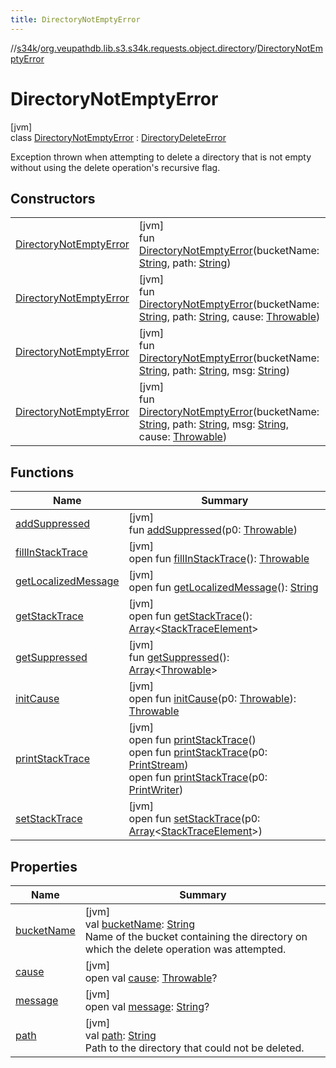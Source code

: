 ```yaml
---
title: DirectoryNotEmptyError
---
```

//[s34k](../../../index.html)/[org.veupathdb.lib.s3.s34k.requests.object.directory](../index.html)/[DirectoryNotEmptyError](index.html)



# DirectoryNotEmptyError



[jvm]\
class [DirectoryNotEmptyError](index.html) : [DirectoryDeleteError](../-directory-delete-error/index.html)

Exception thrown when attempting to delete a directory that is not empty without using the delete operation's recursive flag.



## Constructors


| | |
|---|---|
| [DirectoryNotEmptyError](-directory-not-empty-error.html) | [jvm]<br>fun [DirectoryNotEmptyError](-directory-not-empty-error.html)(bucketName: [String](https://kotlinlang.org/api/latest/jvm/stdlib/kotlin/-string/index.html), path: [String](https://kotlinlang.org/api/latest/jvm/stdlib/kotlin/-string/index.html)) |
| [DirectoryNotEmptyError](-directory-not-empty-error.html) | [jvm]<br>fun [DirectoryNotEmptyError](-directory-not-empty-error.html)(bucketName: [String](https://kotlinlang.org/api/latest/jvm/stdlib/kotlin/-string/index.html), path: [String](https://kotlinlang.org/api/latest/jvm/stdlib/kotlin/-string/index.html), cause: [Throwable](https://kotlinlang.org/api/latest/jvm/stdlib/kotlin/-throwable/index.html)) |
| [DirectoryNotEmptyError](-directory-not-empty-error.html) | [jvm]<br>fun [DirectoryNotEmptyError](-directory-not-empty-error.html)(bucketName: [String](https://kotlinlang.org/api/latest/jvm/stdlib/kotlin/-string/index.html), path: [String](https://kotlinlang.org/api/latest/jvm/stdlib/kotlin/-string/index.html), msg: [String](https://kotlinlang.org/api/latest/jvm/stdlib/kotlin/-string/index.html)) |
| [DirectoryNotEmptyError](-directory-not-empty-error.html) | [jvm]<br>fun [DirectoryNotEmptyError](-directory-not-empty-error.html)(bucketName: [String](https://kotlinlang.org/api/latest/jvm/stdlib/kotlin/-string/index.html), path: [String](https://kotlinlang.org/api/latest/jvm/stdlib/kotlin/-string/index.html), msg: [String](https://kotlinlang.org/api/latest/jvm/stdlib/kotlin/-string/index.html), cause: [Throwable](https://kotlinlang.org/api/latest/jvm/stdlib/kotlin/-throwable/index.html)) |


## Functions


| Name | Summary |
|---|---|
| [addSuppressed](../-directory-object-delete-error/index.html#282858770%2FFunctions%2F863300109) | [jvm]<br>fun [addSuppressed](../-directory-object-delete-error/index.html#282858770%2FFunctions%2F863300109)(p0: [Throwable](https://kotlinlang.org/api/latest/jvm/stdlib/kotlin/-throwable/index.html)) |
| [fillInStackTrace](../-directory-object-delete-error/index.html#-1102069925%2FFunctions%2F863300109) | [jvm]<br>open fun [fillInStackTrace](../-directory-object-delete-error/index.html#-1102069925%2FFunctions%2F863300109)(): [Throwable](https://kotlinlang.org/api/latest/jvm/stdlib/kotlin/-throwable/index.html) |
| [getLocalizedMessage](../-directory-object-delete-error/index.html#1043865560%2FFunctions%2F863300109) | [jvm]<br>open fun [getLocalizedMessage](../-directory-object-delete-error/index.html#1043865560%2FFunctions%2F863300109)(): [String](https://kotlinlang.org/api/latest/jvm/stdlib/kotlin/-string/index.html) |
| [getStackTrace](../-directory-object-delete-error/index.html#2050903719%2FFunctions%2F863300109) | [jvm]<br>open fun [getStackTrace](../-directory-object-delete-error/index.html#2050903719%2FFunctions%2F863300109)(): [Array](https://kotlinlang.org/api/latest/jvm/stdlib/kotlin/-array/index.html)&lt;[StackTraceElement](https://docs.oracle.com/javase/8/docs/api/java/lang/StackTraceElement.html)&gt; |
| [getSuppressed](../-directory-object-delete-error/index.html#672492560%2FFunctions%2F863300109) | [jvm]<br>fun [getSuppressed](../-directory-object-delete-error/index.html#672492560%2FFunctions%2F863300109)(): [Array](https://kotlinlang.org/api/latest/jvm/stdlib/kotlin/-array/index.html)&lt;[Throwable](https://kotlinlang.org/api/latest/jvm/stdlib/kotlin/-throwable/index.html)&gt; |
| [initCause](../-directory-object-delete-error/index.html#-418225042%2FFunctions%2F863300109) | [jvm]<br>open fun [initCause](../-directory-object-delete-error/index.html#-418225042%2FFunctions%2F863300109)(p0: [Throwable](https://kotlinlang.org/api/latest/jvm/stdlib/kotlin/-throwable/index.html)): [Throwable](https://kotlinlang.org/api/latest/jvm/stdlib/kotlin/-throwable/index.html) |
| [printStackTrace](../-directory-object-delete-error/index.html#-1769529168%2FFunctions%2F863300109) | [jvm]<br>open fun [printStackTrace](../-directory-object-delete-error/index.html#-1769529168%2FFunctions%2F863300109)()<br>open fun [printStackTrace](../-directory-object-delete-error/index.html#1841853697%2FFunctions%2F863300109)(p0: [PrintStream](https://docs.oracle.com/javase/8/docs/api/java/io/PrintStream.html))<br>open fun [printStackTrace](../-directory-object-delete-error/index.html#1175535278%2FFunctions%2F863300109)(p0: [PrintWriter](https://docs.oracle.com/javase/8/docs/api/java/io/PrintWriter.html)) |
| [setStackTrace](../-directory-object-delete-error/index.html#2135801318%2FFunctions%2F863300109) | [jvm]<br>open fun [setStackTrace](../-directory-object-delete-error/index.html#2135801318%2FFunctions%2F863300109)(p0: [Array](https://kotlinlang.org/api/latest/jvm/stdlib/kotlin/-array/index.html)&lt;[StackTraceElement](https://docs.oracle.com/javase/8/docs/api/java/lang/StackTraceElement.html)&gt;) |


## Properties


| Name | Summary |
|---|---|
| [bucketName](../-directory-delete-error/bucket-name.html) | [jvm]<br>val [bucketName](../-directory-delete-error/bucket-name.html): [String](https://kotlinlang.org/api/latest/jvm/stdlib/kotlin/-string/index.html)<br>Name of the bucket containing the directory on which the delete operation was attempted. |
| [cause](../-directory-object-delete-error/index.html#-654012527%2FProperties%2F863300109) | [jvm]<br>open val [cause](../-directory-object-delete-error/index.html#-654012527%2FProperties%2F863300109): [Throwable](https://kotlinlang.org/api/latest/jvm/stdlib/kotlin/-throwable/index.html)? |
| [message](../-directory-object-delete-error/index.html#1824300659%2FProperties%2F863300109) | [jvm]<br>open val [message](../-directory-object-delete-error/index.html#1824300659%2FProperties%2F863300109): [String](https://kotlinlang.org/api/latest/jvm/stdlib/kotlin/-string/index.html)? |
| [path](../-directory-delete-error/path.html) | [jvm]<br>val [path](../-directory-delete-error/path.html): [String](https://kotlinlang.org/api/latest/jvm/stdlib/kotlin/-string/index.html)<br>Path to the directory that could not be deleted. |

